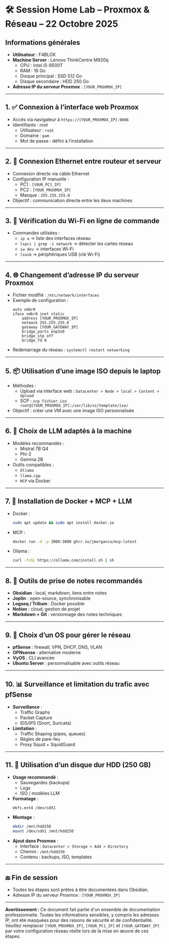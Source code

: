 # 🛠️ Session Home Lab – Proxmox & Réseau – 22 Octobre 2025

## Informations générales
- **Utilisateur** : F4BLOX
- **Machine Server** : Lenovo ThinkCentre M920q
  - CPU : Intel i5-8500T
  - RAM : 16 Go
  - Disque principal : SSD 512 Go
  - Disque secondaire : HDD 250 Go
- **Adresse IP du serveur Proxmox** : `[YOUR_PROXMOX_IP]`

---

## 1. ✅ Connexion à l’interface web Proxmox
- Accès via navigateur à `https://[YOUR_PROXMOX_IP]:8006`
- Identifiants : root
  - Utilisateur : `root`
  - Domaine : `pam`
  - Mot de passe : défini à l’installation

---

## 2. 🔌 Connexion Ethernet entre routeur et serveur
- Connexion directe via câble Ethernet
- Configuration IP manuelle :
  - PC1 : `[YOUR_PC1_IP]`
  - PC2 : `[YOUR_PROXMOX_IP]`
  - Masque : `255.255.255.0`
- Objectif : communication directe entre les deux machines

---

## 3. 📡 Vérification du Wi-Fi en ligne de commande
- Commandes utilisées :
  - `ip a` → liste des interfaces réseau
  - `lspci | grep -i network` → détecter les cartes réseau
  - `iw dev` → interfaces Wi-Fi
  - `lsusb` → périphériques USB (clé Wi-Fi)

---

## 4. 🌐 Changement d’adresse IP du serveur Proxmox
- Fichier modifié : `/etc/network/interfaces`
- Exemple de configuration :
  ```
  auto vmbr0
  iface vmbr0 inet static
      address [YOUR_PROXMOX_IP]
      netmask 255.255.255.0
      gateway [YOUR_GATEWAY_IP]
      bridge_ports enp3s0
      bridge_stp off
      bridge_fd 0
  ```
- Redémarrage du réseau : `systemctl restart networking`

---

## 5. 📦 Utilisation d’une image ISO depuis le laptop
- Méthodes :
  - Upload via interface web : `Datacenter > Node > local > Content > Upload`
  - SCP : `scp fichier.iso root@[YOUR_PROXMOX_IP]:/var/lib/vz/template/iso/`
- Objectif : créer une VM avec une image ISO personnalisée

---

## 6. 🧠 Choix de LLM adaptés à la machine
- Modèles recommandés :
  - Mistral 7B Q4
  - Phi-2
  - Gemma 2B
- Outils compatibles :
  - `Ollama`
  - `llama.cpp`
  - `MCP` via Docker

---

## 7. 🐳 Installation de Docker + MCP + LLM
- Docker :
  ```bash
  sudo apt update && sudo apt install docker.io
  ```
- MCP :
  ```bash
  docker run -d -p 3000:3000 ghcr.io/jmorganca/mcp:latest
  ```
- Ollama :
  ```bash
  curl -fsSL https://ollama.com/install.sh | sh
  ```

---

## 8. 📝 Outils de prise de notes recommandés
- **Obsidian** : local, markdown, liens entre notes
- **Joplin** : open-source, synchronisable
- **Logseq / Trilium** : Docker possible
- **Notion** : cloud, gestion de projet
- **Markdown + Git** : versionnage des notes techniques

---

## 9. 🔐 Choix d’un OS pour gérer le réseau
- **pfSense** : firewall, VPN, DHCP, DNS, VLAN
- **OPNsense** : alternative moderne
- **VyOS** : CLI avancée
- **Ubuntu Server** : personnalisable avec outils réseau

---

## 10. 📊 Surveillance et limitation du trafic avec pfSense
- **Surveillance** :
  - Traffic Graphs
  - Packet Capture
  - IDS/IPS (Snort, Suricata)
- **Limitation** :
  - Traffic Shaping (pipes, queues)
  - Règles de pare-feu
  - Proxy Squid + SquidGuard

---

## 11. 💾 Utilisation d’un disque dur HDD (250 GB)
- **Usage recommandé** :
  - Sauvegardes (backups)
  - Logs
  - ISO / modèles LLM
- **Formatage** :
  ```bash
  mkfs.ext4 /dev/sdX1
  ```
- **Montage** :
  ```bash
  mkdir /mnt/hdd250
  mount /dev/sdX1 /mnt/hdd250
  ```
- **Ajout dans Proxmox** :
  - Interface : `Datacenter > Storage > Add > Directory`
  - Chemin : `/mnt/hdd250`
  - Contenu : backups, ISO, templates

---

## 🔚 Fin de session
- Toutes les étapes sont prêtes à être documentées dans Obsidian.
- Adresse IP du serveur Proxmox : `[YOUR_PROXMOX_IP]`

---
**Avertissement :** Ce document fait partie d'un ensemble de documentation professionnelle. Toutes les informations sensibles, y compris les adresses IP, ont été masquées pour des raisons de sécurité et de confidentialité. Veuillez remplacer `[YOUR_PROXMOX_IP]`, `[YOUR_PC1_IP]` et `[YOUR_GATEWAY_IP]` par votre configuration réseau réelle lors de la mise en œuvre de ces étapes.